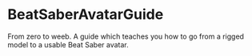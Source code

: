 # BeatSaberAvatarGuide
From zero to weeb. A guide which teaches you how to go from a rigged model to a usable Beat Saber avatar.
